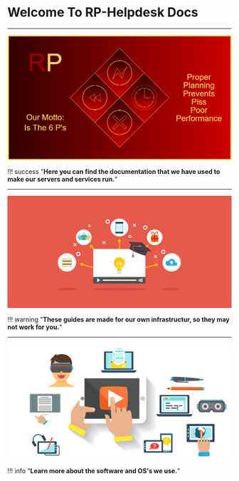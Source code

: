 # Welcome To RP-Helpdesk Docs
---------------

![pic](../img/Logo-(Motto)-larger.png)

!!! success "**Here you can find the documentation that we have used to make our servers and services run.**"

---------------
![pic2](../img/logo2.png)

!!! warning "**These guides are made for our own infrastructur, so they may not work for you.**"

------------------
![pic1](../img/logo3.png)

!!! info "**Learn more about the software and OS's we use.**"
